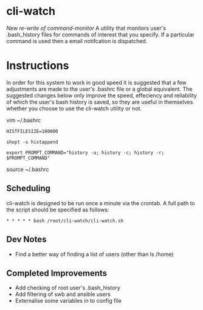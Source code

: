 # cli-watch
*New re-write of command-monitor*
A utility that monitors user's .bash_history files for commands of interest that you specify. If a particular command is used then a email notifcation is dispatched.



# Instructions


In order for this system to work in good speed it is suggested that a few adjustments are made to the user's .bashrc file or a global equivalent. The suggested changes below only improve the speed, effeciency and reliability of which the user's bash history is saved, so they are useful in themselves whether you choose to use the cli-watch utility or not.

vim ~/.bashrc

```HISTFILESIZE=100000```

```shopt -s histappend```

```export PROMPT_COMMAND="history -a; history -c; history -r; $PROMPT_COMMAND"```

source ~/.bashrc



## Scheduling
cli-watch is designed to be run once a minute via the crontab. A full path to the script should be specified as follows:

```* * * * * bash /root/cli-watch/cli-watch.sh```

## Dev Notes
* Find a better way of finding a list of users (other than ls /home)

## Completed Improvements
* Add checking of root user's .bash_history
* Add filtering of swb and ansible users
* Externalise some variables in to config file
